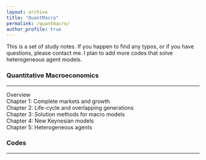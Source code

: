 ```yaml
---
layout: archive
title: "QuantMacro"
permalink: /quantmacro/
author_profile: true
---
```


This is a set of study notes. If you happen to find any typos, or if you have questions, please contact me. I plan to add more codes that solve heterogeneous agent models. <br>

### Quantitative Macroeconomics
---
Overview <br> 
Chapter 1: Complete markets and growth <br> 
Chapter 2: Life-cycle and overlapping generations <br> 
Chapter 3: Solution methods for macro models <br> 
Chapter 4: New Keynesian models <br> 
Chapter 5: Heterogeneous agents <br> 

### Codes
---

          
          
          
          
          
